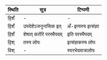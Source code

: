 | स्थिति | सूत्र | टिप्पणी |
| ----- | ------- | ------ |
| वि॒शँ | - | - |
| वि॒शँ | उपदेशेऽजनुनासिक इत् | अँ-इत्यस्य इत्संज्ञा |
| वि॒शँ | शेषात् कर्तरि परस्मैपदम् | इति परस्मैपदम् |
| वि॒श् | तस्य लोपः | इत्संज्ञकस्य लोपः |
| विश् | - | स्वरभेदमात्रालोपः |
